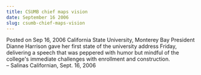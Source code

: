 ```yaml
---
title: CSUMB chief maps vision
date: September 16 2006
slug: csumb-chief-maps-vision
---
```





<span class="date">Posted on Sep 16, 2006    </span>
California State University, Monterey Bay President Dianne Harrison
gave her first state of the university address Friday, delivering a
speech that was peppered with humor but mindful of the college&apos;s
immediate challenges with enrollment and construction.<br>
&#x2013; Salinas Californian, Sept. 16, 2006<br/></br>




